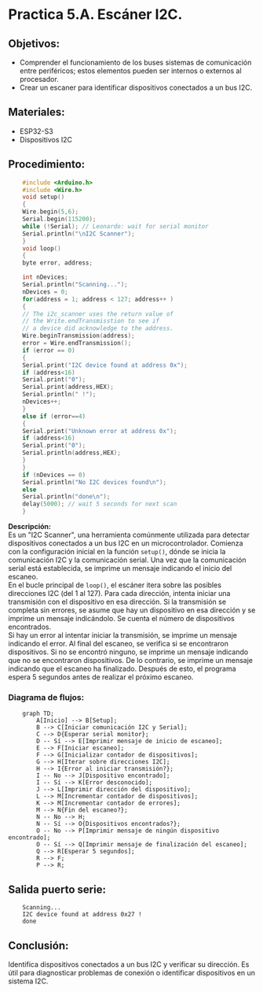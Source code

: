 # Practica 5.A. Escáner I2C.
## Objetivos: 
- Comprender el funcionamiento de los buses sistemas de comunicación entre
periféricos; estos elementos pueden ser internos o externos al procesador.
- Crear un escaner para identificar dispositivos conectados a un bus I2C.
## Materiales: 
- ESP32-S3
- Dispositivos I2C
## Procedimiento: 
```cpp
    #include <Arduino.h>
    #include <Wire.h>
    void setup()
    {
    Wire.begin(5,6);
    Serial.begin(115200);
    while (!Serial); // Leonardo: wait for serial monitor
    Serial.println("\nI2C Scanner");
    }
    void loop()
    {
    byte error, address;

    int nDevices;
    Serial.println("Scanning...");
    nDevices = 0;
    for(address = 1; address < 127; address++ )
    {
    // The i2c_scanner uses the return value of
    // the Write.endTransmisstion to see if
    // a device did acknowledge to the address.
    Wire.beginTransmission(address);
    error = Wire.endTransmission();
    if (error == 0)
    {
    Serial.print("I2C device found at address 0x");
    if (address<16)
    Serial.print("0");
    Serial.print(address,HEX);
    Serial.println(" !");
    nDevices++;
    }
    else if (error==4)
    {
    Serial.print("Unknown error at address 0x");
    if (address<16)
    Serial.print("0");
    Serial.println(address,HEX);
    } 
    }
    if (nDevices == 0)
    Serial.println("No I2C devices found\n");
    else
    Serial.println("done\n");
    delay(5000); // wait 5 seconds for next scan
    }
```
**Descripción:**<br>
Es un "I2C Scanner", una herramienta comúnmente utilizada para detectar dispositivos conectados a un bus I2C en un microcontrolador. Comienza con la configuración inicial en la función ``setup()``, dónde se inicia la comunicación I2C y la comunicación serial. Una vez que la comunicación serial está establecida, se imprime un mensaje indicando el inicio del escaneo.<br>
En el bucle principal de ``loop()``, el escáner itera sobre las posibles direcciones I2C (del 1 al 127). Para cada dirección, intenta iniciar una transmisión con el dispositivo en esa dirección. Si la transmisión se completa sin errores, se asume que hay un dispositivo en esa dirección y se imprime un mensaje indicándolo. Se cuenta el número de dispositivos encontrados.<br>
Si hay un error al intentar iniciar la transmisión, se imprime un mensaje indicando el error. Al final del escaneo, se verifica si se encontraron dispositivos. Si no se encontró ninguno, se imprime un mensaje indicando que no se encontraron dispositivos. De lo contrario, se imprime un mensaje indicando que el escaneo ha finalizado. Después de esto, el programa espera 5 segundos antes de realizar el próximo escaneo.<br>
### Diagrama de flujos:
```mermaid
    graph TD;
        A[Inicio] --> B[Setup];
        B --> C[Iniciar comunicación I2C y Serial];
        C --> D{Esperar serial monitor};
        D -- Sí --> E[Imprimir mensaje de inicio de escaneo];
        E --> F[Iniciar escaneo];
        F --> G[Inicializar contador de dispositivos];
        G --> H[Iterar sobre direcciones I2C];
        H --> I{Error al iniciar transmisión?};
        I -- No --> J[Dispositivo encontrado];
        I -- Sí --> K[Error desconocido];
        J --> L[Imprimir dirección del dispositivo];
        L --> M[Incrementar contador de dispositivos];
        K --> M[Incrementar contador de errores];
        M --> N{Fin del escaneo?};
        N -- No --> H;
        N -- Sí --> O{Dispositivos encontrados?};
        O -- No --> P[Imprimir mensaje de ningún dispositivo encontrado];
        O -- Sí --> Q[Imprimir mensaje de finalización del escaneo];
        Q --> R[Esperar 5 segundos];
        R --> F;
        P --> R;
```
## Salida puerto serie: 
```
    Scanning...
    I2C device found at address 0x27 !
    done
```
## Conclusión: 
Identifica dispositivos conectados a un bus I2C y verificar su dirección. Es útil para diagnosticar problemas de conexión o identificar dispositivos en un sistema I2C.